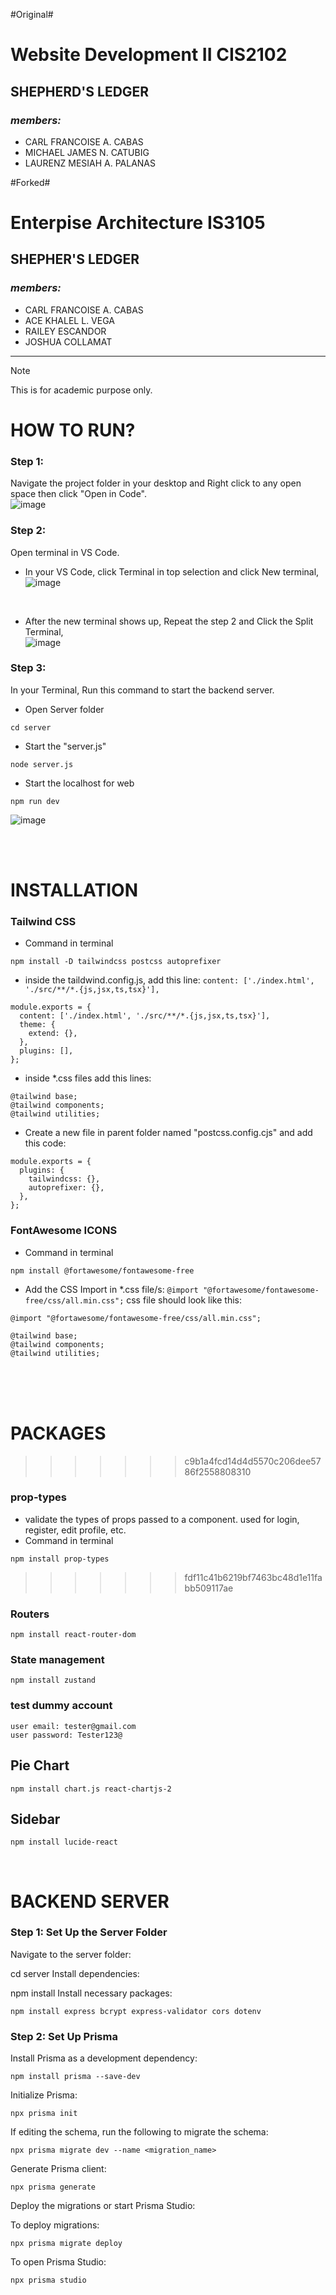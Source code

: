 #Original#

# Website Development II CIS2102

## SHEPHERD'S LEDGER

### _members:_

- CARL FRANCOISE A. CABAS
- MICHAEL JAMES N. CATUBIG
- LAURENZ MESIAH A. PALANAS

#Forked#

# Enterpise Architecture IS3105

## SHEPHER'S LEDGER

### _members:_

- CARL FRANCOISE A. CABAS
- ACE KHALEL L. VEGA
- RAILEY ESCANDOR
- JOSHUA COLLAMAT

---

> [!NOTE]
> This is for academic purpose only.

# HOW TO RUN?

### Step 1:

Navigate the project folder in your desktop and Right click to any open space then click "Open in Code".</br>
![image](https://github.com/user-attachments/assets/a46c9314-9167-47c5-aab9-7a9b0ed272bb)

### Step 2:

Open terminal in VS Code.

- In your VS Code, click Terminal in top selection and click New terminal, </br>
  ![image](https://github.com/user-attachments/assets/d61b575c-a02d-4cdf-afcb-38bbe213af8c)

</br>

- After the new terminal shows up, Repeat the step 2 and Click the Split Terminal, </br>
  ![image](https://github.com/user-attachments/assets/46b675e5-1920-4501-9530-77d69cf60d5f)

### Step 3:

In your Terminal, Run this command to start the backend server.

- Open Server folder

```
cd server
```

- Start the "server.js"

```
node server.js
```

- Start the localhost for web

```
npm run dev
```

![image](https://github.com/user-attachments/assets/393d3cd0-5e7b-44bd-a58c-3f1b2f6e2fd5)

</br>
</br>

# INSTALLATION

### Tailwind CSS

- Command in terminal

```
npm install -D tailwindcss postcss autoprefixer
```

- inside the taildwind.config.js, add this line: `content: ['./index.html', './src/**/*.{js,jsx,ts,tsx}'],`

```
module.exports = {
  content: ['./index.html', './src/**/*.{js,jsx,ts,tsx}'],
  theme: {
    extend: {},
  },
  plugins: [],
};
```

- inside \*.css files add this lines:

```
@tailwind base;
@tailwind components;
@tailwind utilities;
```

- Create a new file in parent folder named "postcss.config.cjs" and add this code:

```
module.exports = {
  plugins: {
    tailwindcss: {},
    autoprefixer: {},
  },
};
```

### FontAwesome ICONS

- Command in terminal

```
npm install @fortawesome/fontawesome-free
```

- Add the CSS Import in \*.css file/s: `@import "@fortawesome/fontawesome-free/css/all.min.css";`
  css file should look like this:

```
@import "@fortawesome/fontawesome-free/css/all.min.css";

@tailwind base;
@tailwind components;
@tailwind utilities;
```

</br>
</br>
</br>

# PACKAGES

> > > > > > > c9b1a4fcd14d4d5570c206dee5786f2558808310

### prop-types

- validate the types of props passed to a component. used for login, register, edit profile, etc.
- Command in terminal

```
npm install prop-types
```

> > > > > > > fdf11c41b6219bf7463bc48d1e11fabb509117ae

### Routers

```
npm install react-router-dom
```

### State management

```
npm install zustand
```

### test dummy account

```
user email: tester@gmail.com
user password: Tester123@
```

## Pie Chart

```
npm install chart.js react-chartjs-2
```

## Sidebar

```
npm install lucide-react
```

</br>

# BACKEND SERVER

### Step 1: Set Up the Server Folder

Navigate to the server folder:

cd server
Install dependencies:

npm install
Install necessary packages:

```
npm install express bcrypt express-validator cors dotenv
```

### Step 2: Set Up Prisma

Install Prisma as a development dependency:

```
npm install prisma --save-dev
```

Initialize Prisma:

```
npx prisma init
```

If editing the schema, run the following to migrate the schema:

```
npx prisma migrate dev --name <migration_name>
```

Generate Prisma client:

```
npx prisma generate
```

Deploy the migrations or start Prisma Studio:

To deploy migrations:

```
npx prisma migrate deploy
```

To open Prisma Studio:

```
npx prisma studio
```
